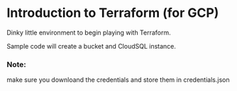 # Introduction to Terraform (for GCP)

Dinky little environment to begin playing with Terraform.

Sample code will create a bucket and CloudSQL instance.

### Note:
  make sure you downloand the credentials and store them in credentials.json
